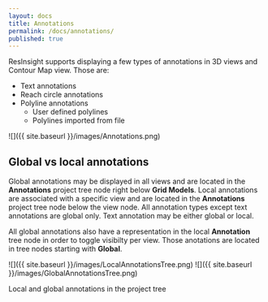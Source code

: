 ```yaml
---
layout: docs
title: Annotations
permalink: /docs/annotations/
published: true
---
```


ResInsight supports displaying a few types of annotations in 3D views and Contour Map view. Those are:
- Text annotations
- Reach circle annotations
- Polyline annotations
  - User defined polylines
  - Polylines imported from file

![]({{ site.baseurl }}/images/Annotations.png)

## Global vs local annotations
Global annotations may be displayed in all views and are located in the **Annotations** project tree node right below **Grid Models**. Local annotations are associated with a specific view and are located in the **Annotations** project tree node below the view node. All annotation types except text annotations are global only. Text annotation may be either global or local.

All global annotations also have a representation in the local **Annotation** tree node in order to toggle visibilty per view. Those anotations are located in tree nodes starting with **Global**.

![]({{ site.baseurl }}/images/LocalAnnotationsTree.png)
![]({{ site.baseurl }}/images/GlobalAnnotationsTree.png)

Local and global annotations in the project tree




